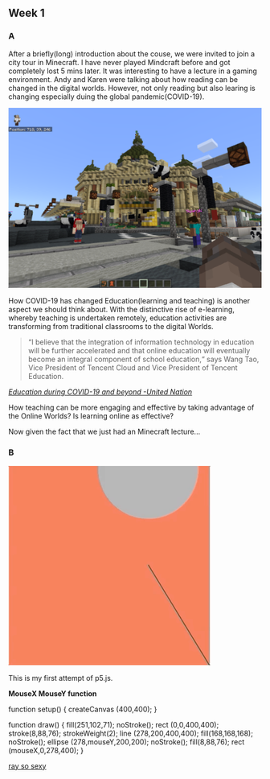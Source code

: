 ## Week 1

### A

After a briefly(long) introduction about the couse, we were invited to join a city tour in Minecraft. I have never played Mindcraft before and got completely lost 5 mins later. It was interesting to have a lecture in a gaming environment. Andy and Karen were talking about how reading can be changed in the digital worlds. However, not only reading but also learing is changing especially duing the global pandemic(COVID-19).


![Image of Minecraft](https://github.com/Raymondvonz/CodeWords/blob/master/W1/Pic1_Minecraft.PNG)


How COVID-19 has changed Education(learning and teaching) is another aspect we should think about. With the distinctive rise of e-learning, whereby teaching is undertaken remotely, education activities are transforming from traditional classrooms to the digital Worlds. 


> “I believe that the integration of information technology in education will be further accelerated and that online education will eventually become an integral component of school education,“ says Wang Tao, Vice President of Tencent Cloud and Vice President of Tencent Education.


[*Education during COVID-19 and beyond -United Nation*](https://www.un.org/development/desa/dspd/wp-content/uploads/sites/22/2020/08/sg_policy_brief_covid-19_and_education_august_2020.pdf)

How teaching can be more engaging and effective by taking advantage of the Online Worlds?
Is learning online as effective?

Now given the fact that we just had an Minecraft lecture...


### B

![Image of R](https://github.com/Raymondvonz/CodeWords/blob/master/W1/R.gif)

This is my first attempt of p5.js.

**MouseX MouseY function**

function setup() {
  createCanvas (400,400);
 }


function draw() { 
  fill(251,102,71);
  noStroke();
  rect (0,0,400,400);
  stroke(8,88,76);
  strokeWeight(2);
  line (278,200,400,400);
  fill(168,168,168);
  noStroke();
  ellipse (278,mouseY,200,200);
  noStroke();
  fill(8,88,76);
  rect (mouseX,0,278,400);
 }
 
[ray so sexy](https://raymondvonz.github.io/CodeWords/W1/R_firstattempt)
